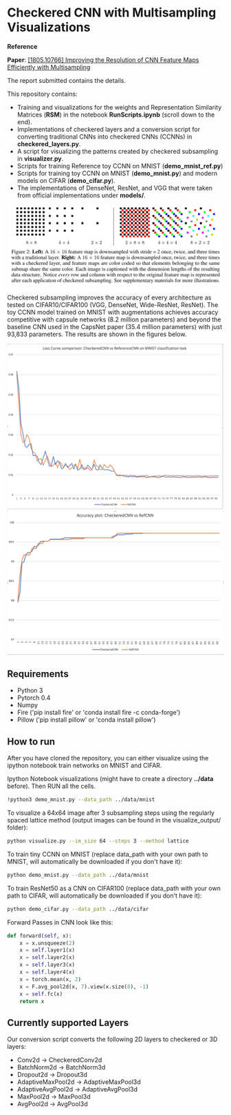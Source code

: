 Checkered CNN with Multisampling Visualizations
=======================================================

**Reference**

**Paper**: [[1805.10766] Improving the Resolution of CNN Feature Maps Efficiently with Multisampling](https://arxiv.org/abs/1805.10766)  

The report submitted contains the details.

This repository contains:
- Training and visualizations for the weights and Representation Similarity Matrices (**RSM**) in the notebook **RunScripts.ipynb** (scroll down to the end).
- Implementations of checkered layers and a conversion script for converting traditional CNNs into checkered CNNs (CCNNs) in **checkered_layers.py**. 
- A script for visualizing the patterns created by checkered subsampling in **visualizer.py**. 
- Scripts for training Reference toy CCNN on MNIST (**demo_mnist_ref.py**)
- Scripts for training toy CCNN on MNIST (**demo_mnist.py**) and modern models on CIFAR (**demo_cifar.py**).
- The implementations of DenseNet, ResNet, and VGG that were taken from official implementations under **models/**.

<img src="media/figure2.png" width="600">

Checkered subsampling improves the accuracy of every architecture as tested on CIFAR10/CIFAR100 (VGG, DenseNet, Wide-ResNet, ResNet). The toy CCNN model trained on MNIST with augmentations achieves accuracy competitive with capsule networks (8.2 million parameters) and beyond the baseline CNN used in the CapsNet paper (35.4 million parameters) with just 93,833 parameters. The results are shown in the figures below.


<img src="media/Screen Shot 2019-06-06 at 5.14.20 PM.png" width="600">
<img src="media/Screen Shot 2019-06-06 at 5.28.31 PM.png" width="600">


## Requirements
- Python 3
- Pytorch 0.4
- Numpy
- Fire ('pip install fire' or 'conda install fire -c conda-forge')
- Pillow ('pip install pillow' or 'conda install pillow')

## How to run
After you have cloned the repository, you can either visualize using the ipython notebook train networks on MNIST and CIFAR.

Ipython Notebook visualizations (might have to create a directory **../data** before). Then RUN all the cells.
```bash
!python3 demo_mnist.py --data_path ../data/mnist
```

To visualize a 64x64 image after 3 subsampling steps using the regularly spaced lattice method (output images can be found in the visualize_output/ folder):
```bash
python visualize.py --im_size 64 --steps 3 --method lattice
```
To train tiny CCNN on MNIST (replace data_path with your own path to MNIST, will automatically be downloaded if you don't have it):
```bash
python demo_mnist.py --data_path ../data/mnist
```
To train ResNet50 as a CNN on CIFAR100 (replace data_path with your own path to CIFAR, will automatically be downloaded if you don't have it):
```bash
python demo_cifar.py --data_path ../data/cifar
```


Forward Passes in CNN look like this:

```python
def forward(self, x):
    x = x.unsqueeze(2)
    x = self.layer1(x)
    x = self.layer2(x)
    x = self.layer3(x)
    x = self.layer4(x)
    x = torch.mean(x, 2)
    x = F.avg_pool2d(x, 7).view(x.size(0), -1)
    x = self.fc(x)
    return x
```



## Currently supported Layers
Our conversion script converts the following 2D layers to checkered or 3D layers:
- Conv2d -> CheckeredConv2d
- BatchNorm2d -> BatchNorm3d
- Dropout2d -> Dropout3d
- AdaptiveMaxPool2d -> AdaptiveMaxPool3d
- AdaptiveAvgPool2d -> AdaptiveAvgPool3d
- MaxPool2d -> MaxPool3d
- AvgPool2d -> AvgPool3d


